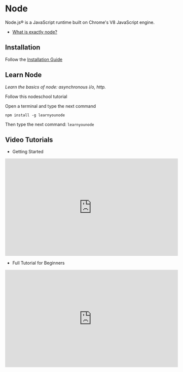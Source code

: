 # Node

Node.js® is a JavaScript runtime built on Chrome's V8 JavaScript engine.
- [What is exactly node?](https://www.freecodecamp.org/news/what-exactly-is-node-js-ae36e97449f5/)

## Installation

Follow the [Installation Guide](https://nodejs.org/es/download/package-manager/)


## Learn Node
*Learn the basics of node: asynchronous i/o, http.*

Follow this nodeschool tutorial

Open a terminal and type the next command
```
npm install -g learnyounode
```

Then type the next command: `learnyounode`


## Video Tutorials
- Getting Started
<iframe width="560" height="315" src="https://www.youtube.com/embed/gG3pytAY2MY" frameborder="0" allow="accelerometer; autoplay; encrypted-media; gyroscope; picture-in-picture" allowfullscreen></iframe>

- Full Tutorial for Beginners 

<iframe width="560" height="315" src="https://www.youtube.com/embed/RLtyhwFtXQA" frameborder="0" allow="accelerometer; autoplay; encrypted-media; gyroscope; picture-in-picture" allowfullscreen></iframe>